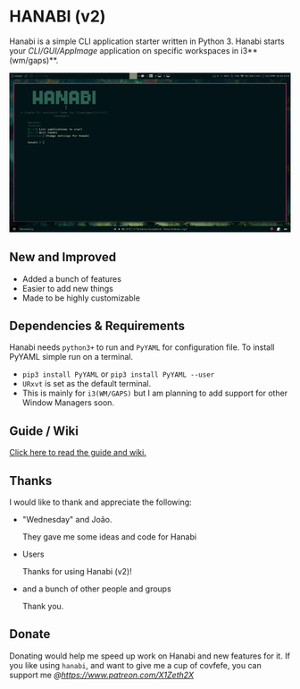 HANABI (v2)
=========

Hanabi is a simple CLI application starter written in Python 3. Hanabi starts your _CLI/GUI/AppImage_ application on specific workspaces in i3**(wm/gaps)**.

![alt text](https://github.com/X1Zeth2X/Hanabiv2/blob/master/media/Hanabiv2.gif "HanabiGif")

## New and Improved
* Added a bunch of features
* Easier to add new things
* Made to be highly customizable

## Dependencies & Requirements
Hanabi needs `python3+` to run and `PyYAML` for configuration file.
To install PyYAML simple run on a terminal.
* `pip3 install PyYAML` or `pip3 install PyYAML --user`
* `URxvt` is set as the default terminal. 
* This is mainly for `i3(WM/GAPS)` but I am planning to add support for other Window Managers soon.

## Guide / Wiki

[Click here to read the guide and wiki.](https://github.com/X1Zeth2X/Hanabiv2/wiki/Guide-and-Wiki "Guide & Wiki")

## Thanks
I would like to thank and appreciate the following:
* "Wednesday" and João.

  They gave me some ideas and code for Hanabi
* Users

  Thanks for using Hanabi (v2)!
* and a bunch of other people and groups

  Thank you.

## Donate
Donating would help me speed up work on Hanabi and new features for it.
If you like using `hanabi`, and want to give me a cup of covfefe, you can support me _@https://www.patreon.com/X1Zeth2X_

